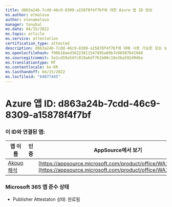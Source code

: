 ```yaml
---
title: d863a24b-7cdd-46c9-8309-a15878f4f7bf에 대한 Azure 앱 ID 정보
ms.author: elmalova
author: elenamalova
manager: tonybal
ms.date: 04/15/2022
ms.topic: article
ms.service: attestation
certification_type: attested
description: d863a24b-7cdd-46c9-8309-a15878f4f7bf에 대해 사용 가능한 모든 보안 및 규정 준수 정보입니다.
ms.openlocfilehash: f90b18aed36223811547d95a09b7e90387641948
ms.sourcegitcommit: 5e2cd59a54fc018a6df761b00c18e3ba592d9dba
ms.translationtype: MT
ms.contentlocale: ko-KR
ms.lasthandoff: 04/15/2022
ms.locfileid: "64877445"
---
```

# <a name="azure-app-id-d863a24b-7cdd-46c9-8309-a15878f4f7bf"></a>Azure 앱 ID: d863a24b-7cdd-46c9-8309-a15878f4f7bf


### <a name="apps-associated-with-this-id"></a>이 ID와 연결된 앱:
| **앱 이름** | **인증** | **AppSource에서 보기** |
|--------------|---------------|-----------------------|
| [Akouo 해석](../forward/WA200003814.md) |  | [https://appsource.microsoft.com/product/office/WA200003814](https://appsource.microsoft.com/product/office/WA200003814) |

### <a name="microsoft-365-app-compliance-status"></a>Microsoft 365 앱 준수 상태
- Publisher Attestaton 상태: 완료됨
